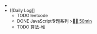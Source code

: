 -
- [[Daily Log]]
	- TODO leetcode
	- DONE JavaScript专题系列 >[🍅🍅 50min](#agenda-pomo://?t=f-1686299675841-1500%2Cf-1686558937956-1500)
	- TODO 算法-堆